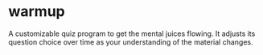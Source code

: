 # warmup
A customizable quiz program to get the mental juices flowing. It adjusts its question choice over time as your understanding of the material changes.
